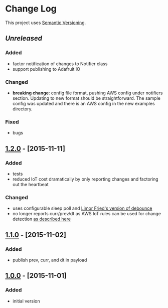 # Change Log
This project uses [Semantic Versioning](http://semver.org/).

## *Unreleased*
### Added
- factor notification of changes to Notifier class
- support publishing to Adafruit IO

### Changed
- **breaking change**: config file format, pushing AWS config under notifiers section. Updating to new format should be straightforward. The sample config was updated and there is an AWS config in the new examples directory.

### Fixed
- bugs

## [1.2.0](https://github.com/mgk/thingpin/releases/tag/v1.2.0) - [2015-11-11]
### Added
- tests
- reduced IoT cost dramatically by only reporting changes and factoring
  out the heartbeat

### Changed
- uses configurable sleep poll and [Limor Fried's version of debounce](https://www.arduino.cc/en/Tutorial/Debounce)
- no longer reports curr/prev/dt as AWS IoT rules can be used for change
  detection [as described here](https://forums.aws.amazon.com/thread.jspa?messageID=684890#684890)

## [1.1.0](https://github.com/mgk/thingpin/releases/tag/v1.1.0) - [2015-11-02]
### Added
- publish prev, curr, and dt in payload

## [1.0.0](https://github.com/mgk/thingpin/releases/tag/v1.0.0) - [2015-11-01]

### Added
- initial version
